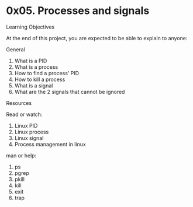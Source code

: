 # 0x05. Processes and signals

Learning Objectives

At the end of this project, you are expected to be able to explain to anyone:

General

1. What is a PID
2. What is a process
3. How to find a process’ PID
4. How to kill a process
5. What is a signal
6. What are the 2 signals that cannot be ignored

Resources

Read or watch:

1. Linux PID
2. Linux process
3. Linux signal
4. Process management in linux

man or help:

1. ps
2. pgrep
3. pkill
4. kill
5. exit
6. trap
